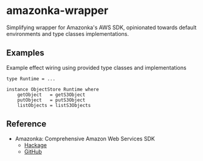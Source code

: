 # amazonka-wrapper

Simplifying wrapper for Amazonka's AWS SDK, opinionated towards default environments and type classes implementations.

## Examples

Example effect wiring using provided type classes and implementations

```
type Runtime = ...

instance ObjectStore Runtime where
    getObject   = getS3Object
    putObject   = putS3Object
    listObjects = listS3Objects
```

## Reference

* Amazonka: Comprehensive Amazon Web Services SDK
    * [Hackage](https://hackage.haskell.org/package/amazonka)
    * [GitHub](https://github.com/brendanhay/amazonka)


